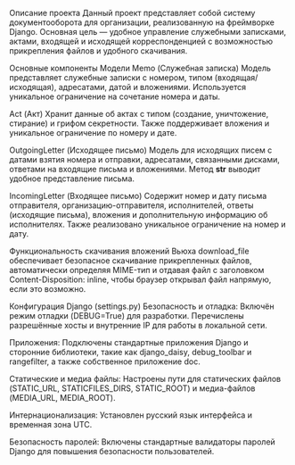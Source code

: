Описание проекта
Данный проект представляет собой систему документооборота для организации, реализованную на фреймворке Django. Основная цель — удобное управление служебными записками, актами, входящей и исходящей корреспонденцией с возможностью прикрепления файлов и удобного скачивания.

Основные компоненты
Модели
Memo (Служебная записка)
Модель представляет служебные записки с номером, типом (входящая/исходящая), адресатами, датой и вложениями. Используется уникальное ограничение на сочетание номера и даты.

Act (Акт)
Хранит данные об актах с типом (создание, уничтожение, стирание) и грифом секретности. Также поддерживает вложения и уникальное ограничение по номеру и дате.

OutgoingLetter (Исходящее письмо)
Модель для исходящих писем с датами взятия номера и отправки, адресатами, связанными дисками, ответами на входящие письма и вложениями. Метод __str__ выводит удобное представление письма.

IncomingLetter (Входящее письмо)
Содержит номер и дату письма отправителя, организацию-отправителя, исполнителей, ответы (исходящие письма), вложения и дополнительную информацию об исполнителях. Также реализовано уникальное ограничение на номер и дату.

Функциональность скачивания вложений
Вьюха download_file обеспечивает безопасное скачивание прикрепленных файлов, автоматически определяя MIME-тип и отдавая файл с заголовком Content-Disposition: inline, чтобы браузер открывал файл напрямую, если это возможно.

Конфигурация Django (settings.py)
Безопасность и отладка:
Включён режим отладки (DEBUG=True) для разработки. Перечислены разрешённые хосты и внутренние IP для работы в локальной сети.

Приложения:
Подключены стандартные приложения Django и сторонние библиотеки, такие как django_daisy, debug_toolbar и rangefilter, а также собственное приложение doc.

Статические и медиа файлы:
Настроены пути для статических файлов (STATIC_URL, STATICFILES_DIRS, STATIC_ROOT) и медиа-файлов (MEDIA_URL, MEDIA_ROOT).

Интернационализация:
Установлен русский язык интерфейса и временная зона UTC.

Безопасность паролей:
Включены стандартные валидаторы паролей Django для повышения безопасности пользователей.
